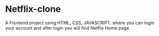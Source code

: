 # Netflix-clone
A Frontend project using HTML, CSS, JAVASCRIPT. where you can login your account and after login you will find Netflix Home page. 

